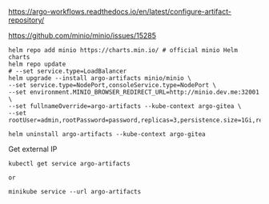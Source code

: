 https://argo-workflows.readthedocs.io/en/latest/configure-artifact-repository/

https://github.com/minio/minio/issues/15285

```
helm repo add minio https://charts.min.io/ # official minio Helm charts
helm repo update
# --set service.type=LoadBalancer
helm upgrade --install argo-artifacts minio/minio \
--set service.type=NodePort,consoleService.type=NodePort \
--set environment.MINIO_BROWSER_REDIRECT_URL=http://minio.dev.me:32001 \
--set fullnameOverride=argo-artifacts --kube-context argo-gitea \
--set rootUser=admin,rootPassword=password,replicas=3,persistence.size=1Gi,resources.requests.memory=1Gi
```


```
helm uninstall argo-artifacts --kube-context argo-gitea
```

Get external IP
```
kubectl get service argo-artifacts

or

minikube service --url argo-artifacts
```

